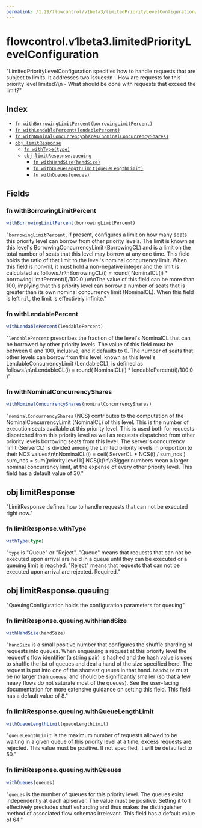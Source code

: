 ```yaml
---
permalink: /1.29/flowcontrol/v1beta3/limitedPriorityLevelConfiguration/
---
```


# flowcontrol.v1beta3.limitedPriorityLevelConfiguration

"LimitedPriorityLevelConfiguration specifies how to handle requests that are subject to limits. It addresses two issues:\n  - How are requests for this priority level limited?\n  - What should be done with requests that exceed the limit?"

## Index

* [`fn withBorrowingLimitPercent(borrowingLimitPercent)`](#fn-withborrowinglimitpercent)
* [`fn withLendablePercent(lendablePercent)`](#fn-withlendablepercent)
* [`fn withNominalConcurrencyShares(nominalConcurrencyShares)`](#fn-withnominalconcurrencyshares)
* [`obj limitResponse`](#obj-limitresponse)
  * [`fn withType(type)`](#fn-limitresponsewithtype)
  * [`obj limitResponse.queuing`](#obj-limitresponsequeuing)
    * [`fn withHandSize(handSize)`](#fn-limitresponsequeuingwithhandsize)
    * [`fn withQueueLengthLimit(queueLengthLimit)`](#fn-limitresponsequeuingwithqueuelengthlimit)
    * [`fn withQueues(queues)`](#fn-limitresponsequeuingwithqueues)

## Fields

### fn withBorrowingLimitPercent

```ts
withBorrowingLimitPercent(borrowingLimitPercent)
```

"`borrowingLimitPercent`, if present, configures a limit on how many seats this priority level can borrow from other priority levels. The limit is known as this level's BorrowingConcurrencyLimit (BorrowingCL) and is a limit on the total number of seats that this level may borrow at any one time. This field holds the ratio of that limit to the level's nominal concurrency limit. When this field is non-nil, it must hold a non-negative integer and the limit is calculated as follows.\n\nBorrowingCL(i) = round( NominalCL(i) * borrowingLimitPercent(i)/100.0 )\n\nThe value of this field can be more than 100, implying that this priority level can borrow a number of seats that is greater than its own nominal concurrency limit (NominalCL). When this field is left `nil`, the limit is effectively infinite."

### fn withLendablePercent

```ts
withLendablePercent(lendablePercent)
```

"`lendablePercent` prescribes the fraction of the level's NominalCL that can be borrowed by other priority levels. The value of this field must be between 0 and 100, inclusive, and it defaults to 0. The number of seats that other levels can borrow from this level, known as this level's LendableConcurrencyLimit (LendableCL), is defined as follows.\n\nLendableCL(i) = round( NominalCL(i) * lendablePercent(i)/100.0 )"

### fn withNominalConcurrencyShares

```ts
withNominalConcurrencyShares(nominalConcurrencyShares)
```

"`nominalConcurrencyShares` (NCS) contributes to the computation of the NominalConcurrencyLimit (NominalCL) of this level. This is the number of execution seats available at this priority level. This is used both for requests dispatched from this priority level as well as requests dispatched from other priority levels borrowing seats from this level. The server's concurrency limit (ServerCL) is divided among the Limited priority levels in proportion to their NCS values:\n\nNominalCL(i)  = ceil( ServerCL * NCS(i) / sum_ncs ) sum_ncs = sum[priority level k] NCS(k)\n\nBigger numbers mean a larger nominal concurrency limit, at the expense of every other priority level. This field has a default value of 30."

## obj limitResponse

"LimitResponse defines how to handle requests that can not be executed right now."

### fn limitResponse.withType

```ts
withType(type)
```

"`type` is \"Queue\" or \"Reject\". \"Queue\" means that requests that can not be executed upon arrival are held in a queue until they can be executed or a queuing limit is reached. \"Reject\" means that requests that can not be executed upon arrival are rejected. Required."

## obj limitResponse.queuing

"QueuingConfiguration holds the configuration parameters for queuing"

### fn limitResponse.queuing.withHandSize

```ts
withHandSize(handSize)
```

"`handSize` is a small positive number that configures the shuffle sharding of requests into queues.  When enqueuing a request at this priority level the request's flow identifier (a string pair) is hashed and the hash value is used to shuffle the list of queues and deal a hand of the size specified here.  The request is put into one of the shortest queues in that hand. `handSize` must be no larger than `queues`, and should be significantly smaller (so that a few heavy flows do not saturate most of the queues).  See the user-facing documentation for more extensive guidance on setting this field.  This field has a default value of 8."

### fn limitResponse.queuing.withQueueLengthLimit

```ts
withQueueLengthLimit(queueLengthLimit)
```

"`queueLengthLimit` is the maximum number of requests allowed to be waiting in a given queue of this priority level at a time; excess requests are rejected.  This value must be positive.  If not specified, it will be defaulted to 50."

### fn limitResponse.queuing.withQueues

```ts
withQueues(queues)
```

"`queues` is the number of queues for this priority level. The queues exist independently at each apiserver. The value must be positive.  Setting it to 1 effectively precludes shufflesharding and thus makes the distinguisher method of associated flow schemas irrelevant.  This field has a default value of 64."